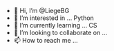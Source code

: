 - 👋 Hi, I’m @LiegeBG
- 👀 I’m interested in ... Python
- 🌱 I’m currently learning ... CS
- 💞️ I’m looking to collaborate on ...
- 📫 How to reach me ...

<!---
LiegeBG/LiegeBG is a ✨ special ✨ repository because its `README.md` (this file) appears on your GitHub profile.
You can click the Preview link to take a look at your changes.
--->

